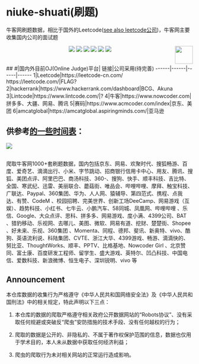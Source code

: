 # niuke-shuati(刷题)
牛客网刷题数据，相比于国外的Leetcode([see also leetcode公司](https://github.com/elegantcoin/All_Leetcode_Q_20190610/blob/master/companies.md))，牛客网主要收集国内公司的面试题

<p align="center">
    <a href="https://github.com/elegantcoin/niuke-shuati"><img src="https://img.shields.io/badge/status-updating-brightgreen.svg"></a>
    <a href="https://github.com/python/cpython"><img src="https://img.shields.io/badge/Python-3.7-FF1493.svg"></a>
    <a href="https://github.com/elegantcoin/niuke-shuati"><img src="https://img.shields.io/badge/platform-Windows%7CLinux%7CmacOS-660066.svg"></a>
    <a href="https://opensource.org/licenses/mit-license.php"><img src="https://badges.frapsoft.com/os/mit/mit.svg"></a>
    <a href="https://github.com/elegantcoin/niuke-shuati/stargazers"><img src="https://img.shields.io/github/stars/elegantcoin/niuke-shuati.svg?logo=github"></a>
    <a href="https://github.com/elegantcoin/niuke-shuati/network/members"><img src="https://img.shields.io/github/forks/elegantcoin/niuke-shuati.svg?color=blue&logo=github"></a>
    <a href="https://www.python.org/"><img src="https://upload.wikimedia.org/wikipedia/commons/c/c3/Python-logo-notext.svg" align="right" height="48" width="48" ></a>
</p>
<br />
##
#|国内外目前OJ(Online Judge)平台| 链接|公司采用(待完善)
------|------|------|------
1|Leetcode|https://leetcode-cn.com/   https://leetcode.com/|FLAG?
2|hackerrank|https://www.hackerrank.com/dashboard|BCG、Akuna
3|Lintcode|https://www.lintcode.com/|?
4|牛客|https://www.nowcoder.com|拼多多、大疆、网易、腾讯
5|赛码|https://www.acmcoder.com/index|京东、美团
6|amcatglobal|https://amcatglobal.aspiringminds.com/|亚马逊

## 供参考[**的一些时间表**](https://github.com/elegantcoin/All_Leetcode_Q_20190610/blob/master/timeline.md)：

![](https://github.com/elegantcoin/All_Leetcode_Q_20190610/blob/master/111.png)

##

爬取牛客网1000+套刷题数据，国内包括京东、网易、欢聚时代、搜狐畅游、百度、爱奇艺、滴滴出行、小米、字节跳动、招商银行信用卡中心、用友、腾讯、搜狐、美团点评、阿里巴巴、商汤科技、360-、搜狗、快手、顺丰科技、吉比特、全国、寒武纪、迅雷、美丽联合、蘑菇街、唯品会、哔哩哔哩、摩拜、触宝科技、广联达、Paypal、360集团、华为、人人网、猿辅导、第四范式、携程、点我达、有赞、CodeM 、校园招聘、完美世界、创新工场DeeCamp、网易游戏（互娱）、趋势科技、小红书、七牛云、小鹏汽车、58同城、凤凰网、哔哩哔哩 、乐信、Google、大众点评、思科、拼多多、网易游戏、度小满、4399公司、BAT 、猎豹移动、乐视网、去哪儿、美图、微软、网易有道、挖财、楚楚街、Shopee 、好未来、乐视、360集团 、Momenta、同程、德邦、斐讯、新奥特、vivo、酷狗、英语流利说、科陆集团、CVTE、浙江大华、4399游戏、畅游、滴滴快的、努比亚、ThoughtWorks、顺丰、PPTV、比格基地、Nowcoder Girl 、北京赞同、富士康、百度研发工程师、留学生、盛大游戏、英特尔、凹凸科技、中国电信、爱数科技、新浪微博、恒生电子、深圳锐明、vivo 等


## Announcement

本仓库数据的收集行为严格遵守《中华人民共和国网络安全法》及《中华人民共和国刑法》中的相关规定，特此声明以下三点：

1. 本仓库的数据的爬取严格遵守相关政府公开数据网站的“Robots协议”、没有采取任何规避或突破反“爬虫”安防措施的技术手段、没有任何越权的行为；

2. 爬取的数据是公开的、非隐私的、不属于著作权保护范围的信息，数据也仅用于学术目的，本人未从数据中获取任何经济利益；

3. 爬虫的爬取行为未对相关网站的正常运行造成影响。
